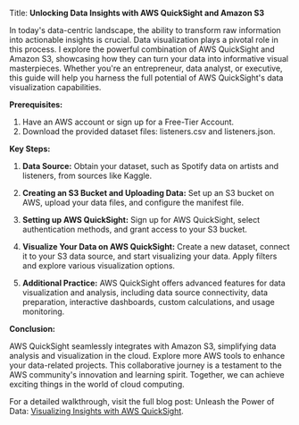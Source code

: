 Title: **Unlocking Data Insights with AWS QuickSight and Amazon S3**

In today's data-centric landscape, the ability to transform raw information into actionable insights is crucial. Data visualization plays a pivotal role in this process. I explore the powerful combination of AWS QuickSight and Amazon S3, showcasing how they can turn your data into informative visual masterpieces. Whether you're an entrepreneur, data analyst, or executive, this guide will help you harness the full potential of AWS QuickSight's data visualization capabilities.

**Prerequisites:**

1. Have an AWS account or sign up for a Free-Tier Account.
2. Download the provided dataset files: listeners.csv and listeners.json.

**Key Steps:**

1. **Data Source:** Obtain your dataset, such as Spotify data on artists and listeners, from sources like Kaggle.

2. **Creating an S3 Bucket and Uploading Data:** Set up an S3 bucket on AWS, upload your data files, and configure the manifest file.

3. **Setting up AWS QuickSight:** Sign up for AWS QuickSight, select authentication methods, and grant access to your S3 bucket.

4. **Visualize Your Data on AWS QuickSight:** Create a new dataset, connect it to your S3 data source, and start visualizing your data. Apply filters and explore various visualization options.

5. **Additional Practice:** AWS QuickSight offers advanced features for data visualization and analysis, including data source connectivity, data preparation, interactive dashboards, custom calculations, and usage monitoring.

**Conclusion:**

AWS QuickSight seamlessly integrates with Amazon S3, simplifying data analysis and visualization in the cloud. Explore more AWS tools to enhance your data-related projects. This collaborative journey is a testament to the AWS community's innovation and learning spirit. Together, we can achieve exciting things in the world of cloud computing.

For a detailed walkthrough, visit the full blog post: Unleash the Power of Data: [Visualizing Insights with AWS QuickSight](https://medium.com/@kevinkiruri/unleash-the-power-of-data-visualizing-insights-with-aws-quicksight-757e7c96b4ca).